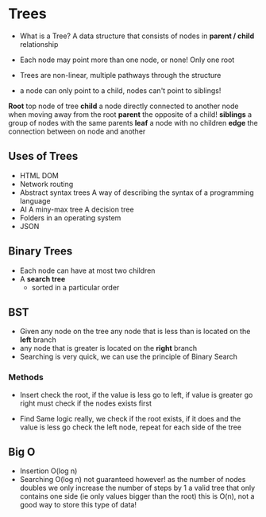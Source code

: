 # Trees

- What is a Tree?
  A data structure that consists of nodes in **parent / child** relationship

- Each node may point more than one node, or none! Only one root
- Trees are non-linear, multiple pathways through the structure
- a node can only point to a child, nodes can't point to siblings!

**Root** top node of tree
**child** a node directly connected to another node when moving away from the root
**parent** the opposite of a child!
**siblings** a group of nodes with the same parents
**leaf** a node with no children
**edge** the connection between on node and another

## Uses of Trees

- HTML DOM
- Network routing
- Abstract syntax trees
  A way of describing the syntax of a programming language
- AI
  A miny-max tree
  A decision tree
- Folders in an operating system
- JSON

## Binary Trees

- Each node can have at most two children
- A **search tree**
  - sorted in a particular order

## BST

- Given any node on the tree any node that is less than is located on the **left** branch
- any node that is greater is located on the **right** branch
- Searching is very quick, we can use the principle of Binary Search

### Methods

- Insert
  check the root, if the value is less go to left, if value is greater go right
  must check if the nodes exists first

- Find
  Same logic really, we check if the root exists, if it does and the value is less go check the left node, repeat for each side of the tree

## Big O

- Insertion O(log n)
- Searching O(log n)
  not guaranteed however!
  as the number of nodes doubles we only increase the number of steps by 1
  a valid tree that only contains one side (ie only values bigger than the root) this is O(n), not a good way to store this type of data!
